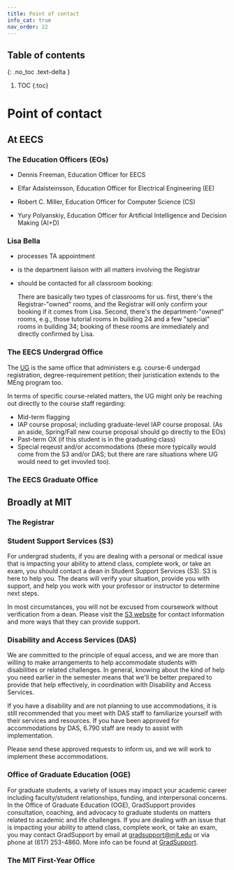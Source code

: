 ```yaml
---
title: Point of contact
info_cat: true
nav_order: 22
---
```



## Table of contents
{: .no_toc .text-delta }

1. TOC
{:toc}

# Point of contact

## At EECS
### The Education Officers (EOs)
- Dennis Freeman, Education Officer for EECS

- Elfar Adalsteinsson, Education Officer for Electrical Engineering (EE)

- Robert C. Miller, Education Officer for Computer Science (CS)

- Yury Polyanskiy, Education Officer for Artificial Intelligence and Decision Making (AI+D)

### Lisa Bella

- processes TA appointment 

- is the department liaison with all matters involving the Registrar

- should be contacted for all classroom booking:

    There are basically two types of classrooms for us. first, there's the Registrar-"owned" rooms, and the Registrar will only confirm your booking if it comes from Lisa. Second, there's the department-"owned" rooms, e.g., those tutorial rooms in building 24 and a few "special" rooms in building 34; booking of these rooms are immediately and directly confirmed by Lisa.


### The EECS Undergrad Office

The [UG](https://www.eecs.mit.edu/academics/undergraduate-programs/resources-for-current-students/) is the same office that administers e.g. course-6 undergad registration, degree-requirement petition; their juristication extends to the MEng program too.

In terms of specific course-related matters, the UG might only be reaching out directly to the course staff regarding:

- Mid-term flagging
- IAP course proposal; including graduate-level IAP course proposal. (As an aside, Spring/Fall new course proposal should go directly to the EOs)
- Past-term OX (if this student is in the graduating class)
- Special reqeust and/or accommodations (these more typically would come from the S3 and/or DAS; but there are rare situations where UG would need to get invovled too).


### The EECS Graduate Office

## Broadly at MIT




### The Registrar


### Student Support Services (S3)

For undergrad students, if you are dealing with a personal or medical issue that is impacting your ability to attend class, complete work, or take an exam, you should contact a dean in Student Support Services (S3). S3 is here to help you. The deans will verify your situation, provide you with support, and help you work with your professor or instructor to determine next steps. 

In most circumstances, you will not be excused from coursework without verification from a dean. Please visit the [S3 website](https://studentlife.mit.edu/s3) for contact information and more ways that they can provide support.


### Disability and Access Services (DAS)

We are committed to the principle of equal access, and we are more
than willing to make arrangements to help accommodate students with
disabilities or related challenges. In general, knowing about the kind
of help you need earlier in the semester means that we'll be better
prepared to provide that help effectively, in coordination
with Disability and Access Services.

If you have a disability and are not planning to use accommodations,
it is still recommended that you meet with DAS staff to familiarize
yourself with their services and resources. If you have been approved
for accommodations by DAS, 6.790 staff are ready to assist with
implementation. 

Please send these approved requests to inform us, and we will work to implement these accommodations.


### Office of Graduate Education (OGE)

For graduate students, a variety of issues may impact your academic career including faculty/student relationships, funding, and interpersonal concerns. In the Office of Graduate Education (OGE), GradSupport provides consultation, coaching, and advocacy to graduate students on matters related to academic and life challenges. If you are dealing with an issue that is impacting your ability to attend class, complete work, or take an exam, you may contact GradSupport by email at <a href="mailto:gradsupport@mit.edu">gradsupport@mit.edu</a>
or via phone at (617) 253-4860. More info can be found at [GradSupport](https://oge.mit.edu/development/gradsupport/).

### The MIT First-Year Office
